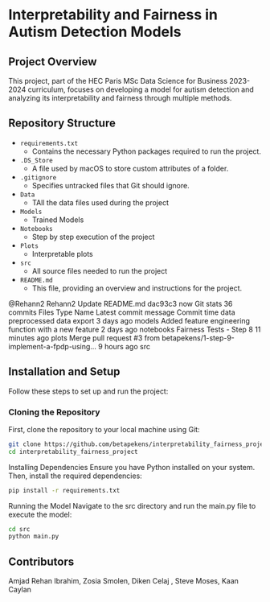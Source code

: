 # Interpretability and Fairness in Autism Detection Models

## Project Overview

This project, part of the HEC Paris MSc Data Science for Business 2023-2024 curriculum, focuses on developing a model for autism detection and analyzing its interpretability and fairness through multiple methods.

## Repository Structure

- `requirements.txt`
  - Contains the necessary Python packages required to run the project.
- `.DS_Store`
  - A file used by macOS to store custom attributes of a folder.
- `.gitignore`
  - Specifies untracked files that Git should ignore.
- `Data`
  - TAll the data files used during the project
- `Models`
  - Trained Models
- `Notebooks`
  - Step by step execution of the project
- `Plots`
  - Interpretable plots
- `src`
  - All source files needed to run the project
- `README.md`
  - This file, providing an overview and instructions for the project.
  

@Rehann2
Rehann2 Update README.md
dac93c3
now
Git stats
 36 commits
Files
Type
Name
Latest commit message
Commit time
data
preprocessed data export
3 days ago
models
Added feature engineering function with a new feature
2 days ago
notebooks
Fairness Tests - Step 8
11 minutes ago
plots
Merge pull request #3 from betapekens/1-step-9-implement-a-fpdp-using…
9 hours ago
src

## Installation and Setup

Follow these steps to set up and run the project:

### Cloning the Repository

First, clone the repository to your local machine using Git:

```bash
git clone https://github.com/betapekens/interpretability_fairness_project.git
cd interpretability_fairness_project
```
Installing Dependencies
Ensure you have Python installed on your system. Then, install the required dependencies:
```bash
pip install -r requirements.txt
```
Running the Model
Navigate to the src directory and run the main.py file to execute the model:
```bash
cd src
python main.py
```

## Contributors
Amjad Rehan Ibrahim, Zosia Smolen, Diken Celaj , Steve Moses, Kaan Caylan

